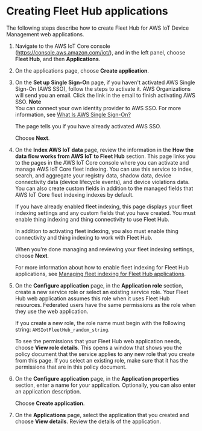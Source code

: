 # Creating Fleet Hub applications<a name="aws-iot-monitor-admin-work-with-apps-create"></a>

The following steps describe how to create Fleet Hub for AWS IoT Device Management web applications\.

1. Navigate to the AWS IoT Core console \([https://console\.aws\.amazon\.com/iot/](https://console.aws.amazon.com/iot/)\), and in the left panel, choose **Fleet Hub**, and then **Applications**\.

1. On the applications page, choose **Create application**\.

1. On the **Set up Single Sign\-On** page, if you haven't activated AWS Single Sign\-On \(AWS SSO\), follow the steps to activate it\. AWS Organizations will send you an email\. Click the link in the email to finish activating AWS SSO\.
**Note**  
You can connect your own identity provider to AWS SSO\. For more information, see [What Is AWS Single Sign\-On?](https://docs.aws.amazon.com/singlesignon/latest/userguide/)

   The page tells you if you have already activated AWS SSO\.

   Choose **Next**\.

1. On the **Index AWS IoT data** page, review the information in the **How the data flow works from AWS IoT to Fleet Hub** section\. This page links you to the pages in the AWS IoT Core console where you can activate and manage AWS IoT Core fleet indexing\. You can use this service to index, search, and aggregate your registry data, shadow data, device connectivity data \(device lifecycle events\), and device violations data\. You can also create custom fields in addition to the managed fields that AWS IoT Core fleet indexing indexes by default\.

   If you have already enabled fleet indexing, this page displays your fleet indexing settings and any custom fields that you have created\. You must enable thing indexing and thing connectivity to use Fleet Hub\.

   In addition to activating fleet indexing, you also must enable thing connectivity and thing indexing to work with Fleet Hub\.

   When you're done managing and reviewing your fleet indexing settings, choose **Next**\.

   For more information about how to enable fleet indexing for Fleet Hub applications, see [Managing fleet indexing for Fleet Hub applications](aws-iot-monitor-admin-fleet-indexing.md)\.

1. On the **Configure application** page, in the **Application role** section, create a new service role or select an existing service role\. Your Fleet Hub web application assumes this role when it uses Fleet Hub resources\. Federated users have the same permissions as the role when they use the web application\.

   If you create a new role, the role name must begin with the following string: `AWSIotFleetHub_random_string`\.

   To see the permissions that your Fleet Hub web application needs, choose **View role details**\. This opens a window that shows you the policy document that the service applies to any new role that you create from this page\. If you select an existing role, make sure that it has the permissions that are in this policy document\.

1. On the **Configure application** page, in the **Application properties** section, enter a name for your application\. Optionally, you can also enter an application description\.

   Choose **Create application**\.

1. On the **Applications** page, select the application that you created and choose **View details**\. Review the details of the application\.